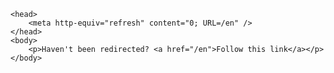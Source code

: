 <!DOCTYPE html>
    <head>
        <meta http-equiv="refresh" content="0; URL=/en" /> 
    </head>
    <body>
        <p>Haven't been redirected? <a href="/en">Follow this link</a></p>
    </body>
</html>